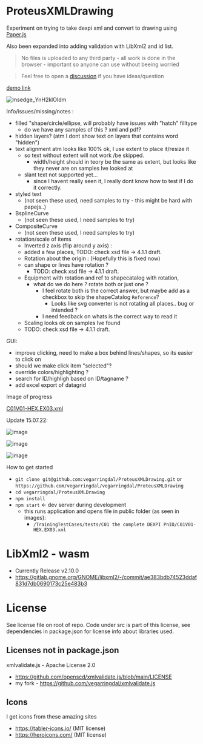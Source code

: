 # ProteusXMLDrawing

Experiment on trying to take dexpi xml and convert to drawing using [Paper.js](http://paperjs.org/)

Also been expanded into adding validation with LibXml2 and id list.

>  No files is uploaded to any third party - all work is done in the browser - important so anyone can use without beeing worried

> Feel free to open a [discussion](https://github.com/vegarringdal/ProteusXMLDrawing/discussions) if you have ideas/question




[demo link](https://vegarringdal.github.io/ProteusXMLDrawing)

![msedge_YnH2klOIdm](https://user-images.githubusercontent.com/2901416/191956656-6513a0b8-b042-46e7-8149-23d6a4ba3cb6.gif)


Info/issues/missing/notes :
- filled "shape/circle/ellipse, will probably have issues with "hatch" filltype
  - do we have any samples of this ? xml and pdf?
- hidden layers? (atm I dont show text on layers that contains word "hidden")
- text alignment atm looks like 100% ok, I use extent to place it/resize it
   - so text without extent will not work /be skipped.
     - width/height should in teory be the same as extent, but looks like they never are on samples Ive looked at
   - slant text not supported yet...
     - since I havent really seen it, I really dont know how to test if I do it correctly.
- styled text
  - (not seen these used, need samples to try - this might be hard with papejs..)
- BsplineCurve 
  - (not seen these used, I need samples to try)
- CompositeCurve 
  - (not seen these used, I need samples to try)
- rotation/scale of items
  -  Inverted z axis (flip around y axis) : <Axis X="0" Y="0" Z="-1"/>
    - added a few places, TODO: check xsd file -> 4.1.1 draft.
  -  Rotation about the origin :  <Reference X=”[cosØ]” Y=”[sinØ]” Z=”0” /> (Hopefully this is fixed now)
    - can shape or lines have rotation ?
      - TODO: check xsd file -> 4.1.1 draft.
    - Equipment with rotation and ref to shapecatalog with rotation, 
      - what do we do here ? rotate both or just one ?
        - I feel rotate both is the correct answer, but maybe add as a checkbox to skip the shapeCatalog `Reference`? 
          - Looks like svg converter is not rotating all places.. bug or intended ?
        - I need feedback on whats is the correct way to read it
  -  Scaling looks ok on samples Ive found
    - TODO: check xsd file -> 4.1.1 draft.

GUI:
- improve clicking, need to make a box behind lines/shapes, so its easier to click on
- should we make click item "selected"?
- override colors/highlighting ?
- search for ID/highligh based on ID/tagname ?
- add excel export of datagrid

Image of progress

[C01V01-HEX.EX03.xml](https://github.com/vegarringdal/ProteusXMLDrawing/blob/main/public/TrainingTestCases/tests/C01%20the%20complete%20DEXPI%20PnID/C01V01-HEX.EX03.xml)

Update 15.07.22:

![image](https://user-images.githubusercontent.com/94840334/179200130-8f4e132b-5a5e-4388-a1d0-bfb30a498951.png)


![image](https://user-images.githubusercontent.com/94840334/179200099-426bce47-c079-4384-9f63-69f6086a1a8e.png)


![image](https://user-images.githubusercontent.com/94840334/179200167-1b3c5771-6a83-45e7-963e-072b453c2899.png)



How to get started
* `git clone git@github.com:vegarringdal/ProteusXMLDrawing.git` or `https://github.com/vegarringdal/vegarringdal/ProteusXMLDrawing`
* `cd vegarringdal/ProteusXMLDrawing`
* `npm install`
* `npm start` <- dev server during development
  *  this runs application and opens file in public folder (as seen in images): 
     * `/TrainingTestCases/tests/C01 the complete DEXPI PnID/C01V01-HEX.EX03.xml`



# LibXml2 - wasm
 * Currently Release v2.10.0 
 * https://gitlab.gnome.org/GNOME/libxml2/-/commit/ae383bdb74523ddaf831d7db0690173c25e483b3


# License

See license file on root of repo.
Code under src is part of this license, see dependencies in package.json 
for license info about libraries used.

## Licenses not in package.json

xmlvalidate.js - Apache License 2.0
* https://github.com/openscd/xmlvalidate.js/blob/main/LICENSE
* my fork - https://github.com/vegarringdal/xmlvalidate.js


## Icons

I get icons from these amazing sites

* https://tabler-icons.io/   (MIT license)
* https://heroicons.com/  (MIT license)
